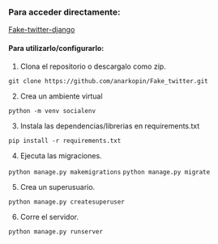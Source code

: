### Para acceder directamente:
<a href="https://fake-twitter-django.herokuapp.com/login/?next=/" target="_blank"> Fake-twitter-django</a>

#### Para utilizarlo/configurarlo:

1. Clona el repositorio o descargalo como zip.

```git clone https://github.com/anarkopin/Fake_twitter.git```


2. Crea un ambiente virtual 

```python -m venv socialenv```


3. Instala las dependencias/librerias en requirements.txt

```pip install -r requirements.txt```


4. Ejecuta las migraciones.

```python manage.py makemigrations```
```python manage.py migrate```


5. Crea un superusuario.

```python manage.py createsuperuser```

6. Corre el servidor.

```python manage.py runserver```
